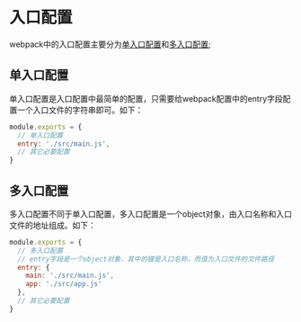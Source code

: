 # 入口配置

webpack中的入口配置主要分为[单入口配置](#单入口配置)和[多入口配置](#多入口配置);

## 单入口配置

单入口配置是入口配置中最简单的配置，只需要给webpack配置中的entry字段配置一个入口文件的字符串即可。如下：

```js
module.exports = {
  // 单入口配置
  entry: './src/main.js',
  // 其它必要配置
}
```

## 多入口配置

多入口配置不同于单入口配置，多入口配置是一个object对象，由入口名称和入口文件的地址组成。如下：

```js
module.exports = {
  // 多入口配置
  // entry字段是一个object对象，其中的键是入口名称，而值为入口文件的文件路径
  entry: {
    main: './src/main.js',
    app: './src/app.js'
  },
  // 其它必要配置
}
```
